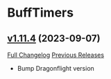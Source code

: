 # BuffTimers

## [v1.11.4](https://github.com/sandervspl/BuffTimers/tree/v1.11.4) (2023-09-07)
[Full Changelog](https://github.com/sandervspl/BuffTimers/compare/v1.11.3...v1.11.4) [Previous Releases](https://github.com/sandervspl/BuffTimers/releases)

- Bump Dragonflight version  
